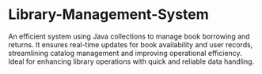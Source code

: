 # Library-Management-System
An efficient system using Java collections to manage book borrowing and returns. It ensures real-time updates for book availability and user records, streamlining catalog management and improving operational efficiency. Ideal for enhancing library operations with quick and reliable data handling.
